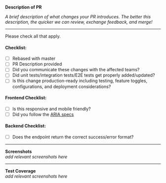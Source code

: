 **Description of PR**

_A brief description of what changes your PR introduces. The better this description, the quicker we can review, exchange
feedback, and merge!_

---

Please check all that apply.

#### Checklist:

- [ ] Rebased with master
- [ ] PR Description provided
- [ ] Did you communicate these changes with the affected teams?
- [ ] Did unit tests/integration tests/E2E tests get properly added/updated?
- [ ] Is this change production-ready including testing, feature toggles, configurations, and deployment considerations?

#### Frontend Checklist:

- [ ] Is this responsive and mobile friendly?
- [ ] Did you follow the [ARIA specs](https://developer.mozilla.org/en-US/docs/Web/Accessibility/ARIA)

#### Backend Checklist:

- [ ] Does the endpoint return the correct success/error format?

---
**Screenshots**  
_add relevant screenshots here_

---
**Test Coverage**  
_add relevant screenshots here_
